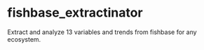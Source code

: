 # fishbase_extractinator
Extract and analyze 13 variables and trends from fishbase for any ecosystem.
